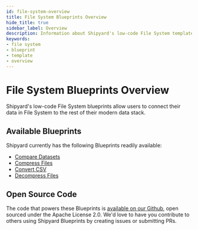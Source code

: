 ```yaml
---
id: file-system-overview
title: File System Blueprints Overview
hide_title: true
sidebar_label: Overview
description: Information about Shipyard's low-code File System templates.
keywords:
- file system
- blueprint
- template
- overview
---
```


# File System Blueprints Overview

Shipyard's low-code File System blueprints allow users to connect their data in File System to the rest of their modern data stack.

## Available Blueprints
Shipyard currently has the following Blueprints readily available: 
- [Compare Datasets](file-manipulation-compare-datasets.md)
- [Compress Files](file-manipulation-compress-files.md)
- [Convert CSV](file-manipulation-convert-csv.md)
- [Decompress Files](file-manipulation-decompress-files.md)

## Open Source Code
The code that powers these Blueprints is [available on our Github](https://docs.shipyardapp.com/blueprint-library/file-system), open sourced under the Apache License 2.0. We'd love to have you contribute to others using Shipyard Blueprints by creating issues or submitting PRs.
